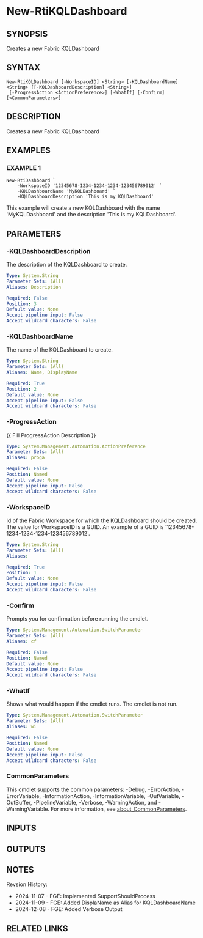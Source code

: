 # New-RtiKQLDashboard

## SYNOPSIS
Creates a new Fabric KQLDashboard

## SYNTAX

```
New-RtiKQLDashboard [-WorkspaceID] <String> [-KQLDashboardName] <String> [[-KQLDashboardDescription] <String>]
 [-ProgressAction <ActionPreference>] [-WhatIf] [-Confirm] [<CommonParameters>]
```

## DESCRIPTION
Creates a new Fabric KQLDashboard

## EXAMPLES

### EXAMPLE 1
```
New-RtiDashboard `
    -WorkspaceID '12345678-1234-1234-1234-123456789012' `
    -KQLDashboardName 'MyKQLDashboard' `
    -KQLDashboardDescription 'This is my KQLDashboard'
```

This example will create a new KQLDashboard with the name 'MyKQLDashboard' and the description 'This is my KQLDashboard'.

## PARAMETERS

### -KQLDashboardDescription
The description of the KQLDashboard to create.

```yaml
Type: System.String
Parameter Sets: (All)
Aliases: Description

Required: False
Position: 3
Default value: None
Accept pipeline input: False
Accept wildcard characters: False
```

### -KQLDashboardName
The name of the KQLDashboard to create.

```yaml
Type: System.String
Parameter Sets: (All)
Aliases: Name, DisplayName

Required: True
Position: 2
Default value: None
Accept pipeline input: False
Accept wildcard characters: False
```

### -ProgressAction
{{ Fill ProgressAction Description }}

```yaml
Type: System.Management.Automation.ActionPreference
Parameter Sets: (All)
Aliases: proga

Required: False
Position: Named
Default value: None
Accept pipeline input: False
Accept wildcard characters: False
```

### -WorkspaceID
Id of the Fabric Workspace for which the KQLDashboard should be created.
The value for WorkspaceID is a GUID.
An example of a GUID is '12345678-1234-1234-1234-123456789012'.

```yaml
Type: System.String
Parameter Sets: (All)
Aliases:

Required: True
Position: 1
Default value: None
Accept pipeline input: False
Accept wildcard characters: False
```

### -Confirm
Prompts you for confirmation before running the cmdlet.

```yaml
Type: System.Management.Automation.SwitchParameter
Parameter Sets: (All)
Aliases: cf

Required: False
Position: Named
Default value: None
Accept pipeline input: False
Accept wildcard characters: False
```

### -WhatIf
Shows what would happen if the cmdlet runs.
The cmdlet is not run.

```yaml
Type: System.Management.Automation.SwitchParameter
Parameter Sets: (All)
Aliases: wi

Required: False
Position: Named
Default value: None
Accept pipeline input: False
Accept wildcard characters: False
```

### CommonParameters
This cmdlet supports the common parameters: -Debug, -ErrorAction, -ErrorVariable, -InformationAction, -InformationVariable, -OutVariable, -OutBuffer, -PipelineVariable, -Verbose, -WarningAction, and -WarningVariable. For more information, see [about_CommonParameters](http://go.microsoft.com/fwlink/?LinkID=113216).

## INPUTS

## OUTPUTS

## NOTES
Revsion History:

- 2024-11-07 - FGE: Implemented SupportShouldProcess
- 2024-11-09 - FGE: Added DisplaName as Alias for KQLDashboardName
- 2024-12-08 - FGE: Added Verbose Output

## RELATED LINKS
